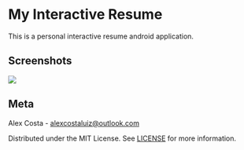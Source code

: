 # My Interactive Resume
This is a personal interactive resume android application.

## Screenshots
![](header.png)

## Meta

Alex Costa - alexcostaluiz@outlook.com

Distributed under the MIT License. See [LICENSE](https://github.com/alexcostaluiz/MyInteractiveResume/blob/master/LICENSE) for more information.
